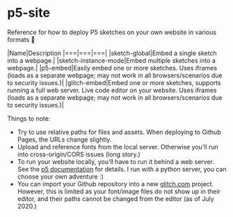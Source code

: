 p5-site
=======

Reference for how to deploy P5 sketches on your own website in various formats 👋

|Name|Description
|===|===|===|
|sketch-global|Embed a single sketch into a webpage.|
|sketch-instance-mode|Embed multiple sketches into a webpage.|
|p5-embed|Easily embed one or more sketches. Uses iframes (loads as a separate webpage; may not work in all browsers/scenarios due to security issues.)|
|glitch-embed|Embed one or more sketches, supports running a full web server. Live code editor on your website. Uses iframes (loads as a separate webpage; may not work in all browsers/scenarios due to security issues.)|

Things to note:

- Try to use relative paths for files and assets. When deploying to Github Pages, the URLs change slightly.
- Upload and reference fonts from the local server. Otherwise you'll run into cross-origin/CORS issues (long story.)
- To run your website locally, you'll have to run it behind a web server. See the [p5 documentation](https://github.com/processing/p5.js/wiki/Local-server) for details. I run with a python server, you can choose your own adventure :)
- You can import your Github repository into a new [glitch.com](https://glitch.com) project. However, this is limited as your font/image files do not show up in their editor, and their paths cannot be changed from the editor (as of July 2020.)
